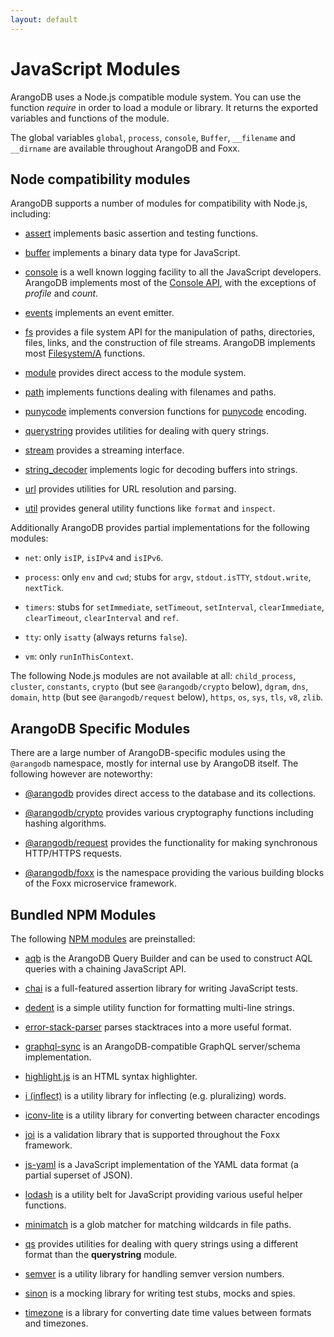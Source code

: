 ```yaml
---
layout: default
---
```

JavaScript Modules
==================

ArangoDB uses a Node.js compatible module system. You can use the function *require* in order to load a module or library. It returns the exported variables and functions of the module.

The global variables `global`, `process`, `console`, `Buffer`, `__filename` and `__dirname` are available throughout ArangoDB and Foxx.

Node compatibility modules
--------------------------

ArangoDB supports a number of modules for compatibility with Node.js, including:

* [assert](http://nodejs.org/api/assert.html) implements basic assertion and testing functions.

* [buffer](http://nodejs.org/api/buffer.html) implements a binary data type for JavaScript.

* [console](appendix-javascriptmodules-console.html) is a well known logging facility to all the JavaScript developers.
  ArangoDB implements most of the [Console API](http://wiki.commonjs.org/wiki/Console),
  with the exceptions of *profile* and *count*.

* [events](http://nodejs.org/api/events.html) implements an event emitter.

* [fs](appendix-javascriptmodules-filesystem.html) provides a file system API for the manipulation of paths, directories, files, links, and the construction of file streams.
  ArangoDB implements most [Filesystem/A](http://wiki.commonjs.org/wiki/Filesystem/A) functions.

* [module](http://nodejs.org/api/modules.html) provides direct access to the module system.

* [path](http://nodejs.org/api/path.html) implements functions dealing with filenames and paths.

* [punycode](http://nodejs.org/api/punycode.html) implements
  conversion functions for [punycode](http://en.wikipedia.org/wiki/Punycode) encoding.

* [querystring](http://nodejs.org/api/querystring.html) provides utilities for dealing with query strings.

* [stream](http://nodejs.org/api/stream.html) provides a streaming interface.

* [string_decoder](https://nodejs.org/api/string_decoder.html) implements logic for decoding buffers into strings.

* [url](http://nodejs.org/api/url.html) provides utilities for URL resolution and parsing.

* [util](http://nodejs.org/api/util.html) provides general utility functions like `format` and `inspect`.

Additionally ArangoDB provides partial implementations for the following modules:

* `net`:
  only `isIP`, `isIPv4` and `isIPv6`.

* `process`:
  only `env` and `cwd`;
  stubs for `argv`, `stdout.isTTY`, `stdout.write`, `nextTick`.

* `timers`:
  stubs for `setImmediate`, `setTimeout`, `setInterval`, `clearImmediate`, `clearTimeout`, `clearInterval` and `ref`.

* `tty`:
  only `isatty` (always returns `false`).

* `vm`:
  only `runInThisContext`.

The following Node.js modules are not available at all:
`child_process`,
`cluster`,
`constants`,
`crypto` (but see `@arangodb/crypto` below),
`dgram`,
`dns`,
`domain`,
`http` (but see `@arangodb/request` below),
`https`,
`os`,
`sys`,
`tls`,
`v8`,
`zlib`.

ArangoDB Specific Modules
-------------------------

There are a large number of ArangoDB-specific modules using the `@arangodb` namespace, mostly for internal use by ArangoDB itself. The following however are noteworthy:

* [@arangodb](appendix-javascriptmodules-arangodb.html) provides direct access to the database and its collections.

* [@arangodb/crypto](appendix-javascriptmodules-crypto.html) provides various cryptography functions including hashing algorithms.

* [@arangodb/request](appendix-javascriptmodules-request.html) provides the functionality for making synchronous HTTP/HTTPS requests.

* [@arangodb/foxx](foxx.html) is the namespace providing the various building blocks of the Foxx microservice framework.

Bundled NPM Modules
-------------------

The following [NPM modules](https://www.npmjs.com) are preinstalled:

* [aqb](https://github.com/arangodb/aqbjs)
  is the ArangoDB Query Builder and can be used to construct AQL queries with a chaining JavaScript API.

* [chai](http://chaijs.com)
  is a full-featured assertion library for writing JavaScript tests.

* [dedent](https://github.com/dmnd/dedent)
  is a simple utility function for formatting multi-line strings.

* [error-stack-parser](http://www.stacktracejs.com)
  parses stacktraces into a more useful format.

<!-- * [expect.js] (https://github.com/Automattic/expect.js) (only for legacy tests) -->

<!-- * [extendible] (https://github.com/3rd-Eden/extendible) (only for legacy mode) -->

* [graphql-sync](https://github.com/arangodb/graphql-sync)
  is an ArangoDB-compatible GraphQL server/schema implementation.

* [highlight.js](https://highlightjs.org)
  is an HTML syntax highlighter.

* [i (inflect)](https://github.com/pksunkara/inflect)
  is a utility library for inflecting (e.g. pluralizing) words.

* [iconv-lite](https://github.com/ashtuchkin/iconv-lite)
  is a utility library for converting between character encodings

* [joi](https://github.com/hapijs/joi)
  is a validation library that is supported throughout the Foxx framework.

* [js-yaml](https://github.com/nodeca/js-yaml)
  is a JavaScript implementation of the YAML data format (a partial superset of JSON).

* [lodash](https://lodash.com)
  is a utility belt for JavaScript providing various useful helper functions.

* [minimatch](https://github.com/isaacs/minimatch)
  is a glob matcher for matching wildcards in file paths.

* [qs](https://github.com/hapijs/qs)
  provides utilities for dealing with query strings using a different format than the **querystring** module.

* [semver](https://github.com/npm/node-semver)
  is a utility library for handling semver version numbers.

* [sinon](http://sinonjs.org)
  is a mocking library for writing test stubs, mocks and spies.

* [timezone](https://github.com/bigeasy/timezone)
  is a library for converting date time values between formats and timezones.
